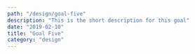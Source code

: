 ```yaml
---
path: "/design/goal-five"
description: "This is the short description for this goal"
date: "2019-02-10"
title: "Goal Five"
category: "design"
---
```


